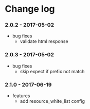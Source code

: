 # Change log

### 2.0.2 - 2017-05-02

* bug fixes
  * validate html response

### 2.0.3 - 2017-05-02

* bug fixes
  * skip expect if prefix not match

### 2.1.0 - 2017-06-19

* features
  * add resource_white_list config

